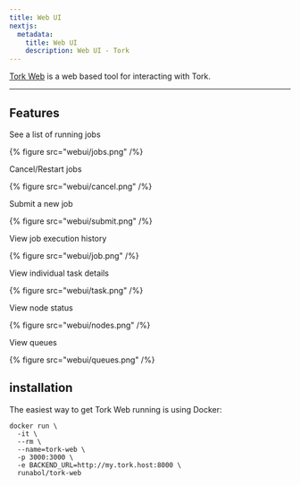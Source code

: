 ```yaml
---
title: Web UI
nextjs:
  metadata:
    title: Web UI
    description: Web UI - Tork
---
```


[Tork Web](https://github.com/runabol/tork-web) is a web based tool for interacting with Tork.

---

## Features

See a list of running jobs

{% figure src="webui/jobs.png" /%}

Cancel/Restart jobs

{% figure src="webui/cancel.png" /%}

Submit a new job

{% figure src="webui/submit.png" /%}

View job execution history

{% figure src="webui/job.png" /%}

View individual task details

{% figure src="webui/task.png" /%}

View node status

{% figure src="webui/nodes.png" /%}

View queues

{% figure src="webui/queues.png" /%}

## installation

The easiest way to get Tork Web running is using Docker:

```shell
docker run \
  -it \
  --rm \
  --name=tork-web \
  -p 3000:3000 \
  -e BACKEND_URL=http://my.tork.host:8000 \
  runabol/tork-web
```
